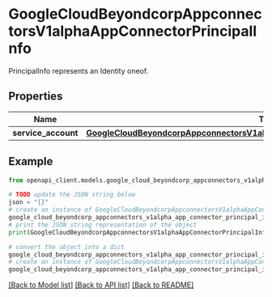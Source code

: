 # GoogleCloudBeyondcorpAppconnectorsV1alphaAppConnectorPrincipalInfo

PrincipalInfo represents an Identity oneof.

## Properties

Name | Type | Description | Notes
------------ | ------------- | ------------- | -------------
**service_account** | [**GoogleCloudBeyondcorpAppconnectorsV1alphaAppConnectorPrincipalInfoServiceAccount**](GoogleCloudBeyondcorpAppconnectorsV1alphaAppConnectorPrincipalInfoServiceAccount.md) |  | [optional] 

## Example

```python
from openapi_client.models.google_cloud_beyondcorp_appconnectors_v1alpha_app_connector_principal_info import GoogleCloudBeyondcorpAppconnectorsV1alphaAppConnectorPrincipalInfo

# TODO update the JSON string below
json = "{}"
# create an instance of GoogleCloudBeyondcorpAppconnectorsV1alphaAppConnectorPrincipalInfo from a JSON string
google_cloud_beyondcorp_appconnectors_v1alpha_app_connector_principal_info_instance = GoogleCloudBeyondcorpAppconnectorsV1alphaAppConnectorPrincipalInfo.from_json(json)
# print the JSON string representation of the object
print(GoogleCloudBeyondcorpAppconnectorsV1alphaAppConnectorPrincipalInfo.to_json())

# convert the object into a dict
google_cloud_beyondcorp_appconnectors_v1alpha_app_connector_principal_info_dict = google_cloud_beyondcorp_appconnectors_v1alpha_app_connector_principal_info_instance.to_dict()
# create an instance of GoogleCloudBeyondcorpAppconnectorsV1alphaAppConnectorPrincipalInfo from a dict
google_cloud_beyondcorp_appconnectors_v1alpha_app_connector_principal_info_from_dict = GoogleCloudBeyondcorpAppconnectorsV1alphaAppConnectorPrincipalInfo.from_dict(google_cloud_beyondcorp_appconnectors_v1alpha_app_connector_principal_info_dict)
```
[[Back to Model list]](../README.md#documentation-for-models) [[Back to API list]](../README.md#documentation-for-api-endpoints) [[Back to README]](../README.md)


